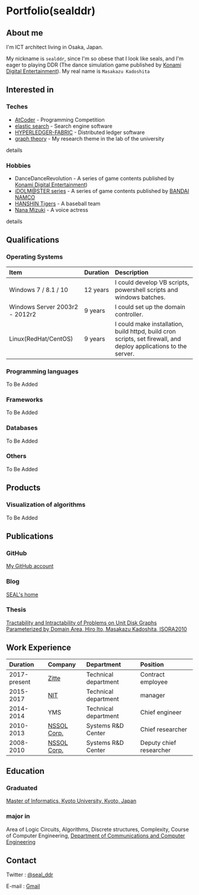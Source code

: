 # Portfolio(sealddr)

## About me

I'm ICT architect living in Osaka, Japan.

My nickname is `sealddr`, since
I'm so obese that I look like seals,
and I'm eager to playing DDR (The dance simulation game published by
[Konami Digital Entertainment](https://www.konami.com/games/jp/ja/)).
My real name is `Masakazu Kadoshita`

## Interested in

### Teches

- [AtCoder](https://atcoder.jp/users/SEALDDR) - Programming Competition
- [elastic search](https://www.elastic.co/elasticsearch) - Search engine software
- [HYPERLEDGER-FABRIC](https://www.hyperledger.org/projects/fabric) - Distributed ledger software
- [graph theory](http://diestel-graph-theory.com/index.html) - My research theme in the lab of the university

details

### Hobbies

- DanceDanceRevolution - A series of game contents published by [Konami Digital Entertainment](https://www.konami.com/games/jp/ja/))
- [iDOLM@STER series](https://idolmaster.jp/) - A series of game contents published by [BANDAI NAMCO](https://www.bandainamcoent.co.jp/english/)
- [HANSHIN Tigers](https://hanshintigers.jp/) - A baseball team
- [Nana Mizuki](https://www.mizukinana.jp/) - A voice actress

details

## Qualifications

### Operating Systems

| Item                           | Duration | Description                                                                                                      |
| :----------------------------- | :------- | :--------------------------------------------------------------------------------------------------------------- |
| Windows 7 / 8.1 / 10           | 12 years | I could develop VB scripts, powershell scripts and windows batches.                                              |
| Windows Server 2003r2 - 2012r2 | 9 years  | I could set up the domain controller.                                                                            |
| Linux(RedHat/CentOS)           | 9 years  | I could make installation, build httpd, build cron scripts, set firewall, and deploy applications to the server. |

### Programming languages

To Be Added

### Frameworks

To Be Added

### Databases

To Be Added

### Others

To Be Added

## Products

### Visualization of algorithms

To Be Added

## Publications

### GitHub

[My GitHub account](https://github.com/sealddr)

### Blog

[SEAL's home](https://sealddr.wordpress.com/)

### Thesis

[Tractability and Intractability of Problems on Unit Disk Graphs Parameterized by Domain Area,
Hiro Ito, Masakazu Kadoshita, ISORA2010](http://www.aporc.org/LNOR/12/ISORA2010F16.pdf)

## Work Experience

| Duration     | Company                                              | Department           | Position                |
| :----------- | :--------------------------------------------------- | :------------------- | :---------------------- |
| 2017-present | [Zitte](http://www.zitte.co.jp/company.html)         | Technical department | Contract employee       |
| 2015-2017    | [NIT](https://www.nit2008.com/)                      | Technical department | manager                 |
| 2014-2014    | YMS                                                  | Technical department | Chief engineer          |
| 2010-2013    | [NSSOL Corp.](https://www.nssol.nipponsteel.com/en/) | Systems R&D Center   | Chief researcher        |
| 2008-2010    | [NSSOL Corp.](https://www.nssol.nipponsteel.com/en/) | Systems R&D Center   | Deputy chief researcher |

## Education

### Graduated

[Master of Informatics, Kyoto University, Kyoto, Japan](http://www.i.kyoto-u.ac.jp/en/)

### major in

Area of Logic Circuits, Algorithms, Discrete structures, Complexity,
Course of Computer Engineering,
[Department of Communications and Computer Engineering](http://www.cce.i.kyoto-u.ac.jp/course-e.html)

## Contact

Twitter : [@seal_ddr](https://twitter.com/SEAL_DDR)

E-mail : [Gmail](mailto:mkadoshita@gmail.com)
